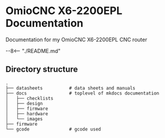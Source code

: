 # OmioCNC X6-2200EPL Documentation

Documentation for my OmioCNC X6-2200EPL CNC router

--8<-- "./README.md"

## Directory structure

    .
    ├── datasheets          # data sheets and manuals
    ├── docs                # toplevel of mkdocs documentation
    │   ├── checklists      
    │   ├── design
    │   ├── firmware
    │   ├── hardware
    │   └── images
    ├── firmware
    └── gcode               # gcode used
